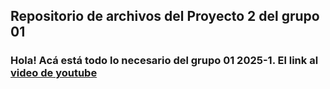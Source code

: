 ## Repositorio de archivos del Proyecto 2 del grupo 01

### Hola! Acá está todo lo necesario del grupo 01 2025-1. El link al [video de youtube](https://youtu.be/eBn7ujBmPCk)
